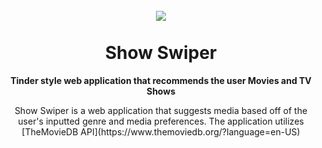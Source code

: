 
<h1 align="center">
<br>
  <img align="center" src="https://user-images.githubusercontent.com/84432841/118758897-e1752a00-b83d-11eb-8fcc-52bcf5c4676a.PNG">
<br>
<br>
Show Swiper
</h1>
<b>
  <p align="center">Tinder style web application that recommends the user Movies and TV Shows</p>
</b>
<p align="center"> Show Swiper is a web application that suggests media based off of the user's inputted genre and media preferences. The application utilizes [TheMovieDB API](https://www.themoviedb.org/?language=en-US) </p>
